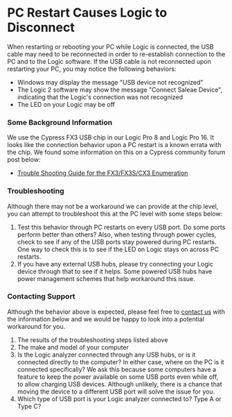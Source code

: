 # PC Restart Causes Logic to Disconnect

When restarting or rebooting your PC while Logic is connected, the USB cable may need to be reconnected in order to re-establish connection to the PC and to the Logic software. If the USB cable is not reconnected upon restarting your PC, you may notice the following behaviors:

* Windows may display the message "USB device not recognized"
* The Logic 2 software may show the message "Connect Saleae Device", indicating that the Logic's connection was not recognized
* The LED on your Logic may be off

### Some Background Information

We use the Cypress FX3 USB chip in our Logic Pro 8 and Logic Pro 16. It looks like the connection behavior upon a PC restart is a known errata with the chip. We found some information on this on a Cypress community forum post below:

* [Trouble Shooting Guide for the FX3/FX3S/CX3 Enumeration](https://community.cypress.com/t5/Knowledge-Base-Articles/Trouble-Shooting-Guide-for-the-FX3-FX3S-CX3-Enumeration/ta-p/248415)

### Troubleshooting

Although there may not be a workaround we can provide at the chip level, you can attempt to troubleshoot this at the PC level with some steps below:

1. Test this behavior through PC restarts on every USB port. Do some ports perform better than others? Also, when testing through power cycles, check to see if any of the USB ports stay powered during PC restarts. One way to check this is to see if the LED on Logic stays on across PC restarts.
2. If you have any external USB hubs, please try connecting your Logic device through that to see if it helps. Some powered USB hubs have power management schemes that help workaround this issue.

### Contacting Support

Although the behavior above is expected, please feel free to [contact us](https://contact.saleae.com/hc/en-us/requests/new) with the information below and we would be happy to look into a potential workaround for you.

1. The results of the troubleshooting steps listed above
2. The make and model of your computer
3. Is the Logic analyzer connected through any USB hubs, or is it connected directly to the computer? In either case, where on the PC is it connected specifically? We ask this because some computers have a feature to keep the power available on some USB ports even while off, to allow charging USB devices. Although unlikely, there is a chance that moving the device to a different USB port will solve the issue for you.
4. Which type of USB port is your Logic analyzer connected to? Type A or Type C?
